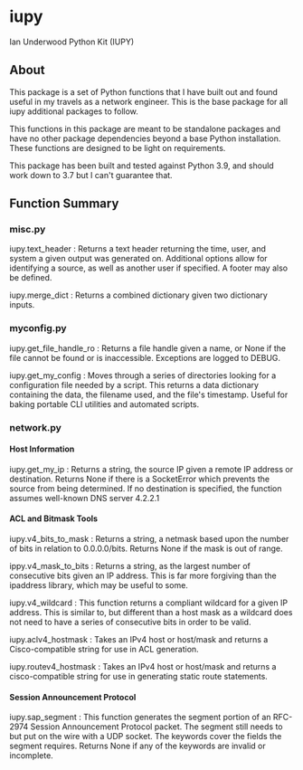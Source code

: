 # iupy
Ian Underwood Python Kit (IUPY)

## About
This package is a set of Python functions that I have built out and found useful in my travels as a network engineer.  This is the base package for all iupy additional packages to follow.

This functions in this package are meant to be standalone packages and have no other package dependencies beyond a base Python installation.  These functions are designed to be light on requirements.

This package has been built and tested against Python 3.9, and should work down to 3.7 but I can't guarantee that.

## Function Summary

### misc.py

iupy.text_header : Returns a text header returning the time, user, and system a given output was generated on.  Additional options allow for identifying a source, as well as another user if specified.  A footer may also be defined.

iupy.merge_dict : Returns a combined dictionary given two dictionary inputs.

### myconfig.py

iupy.get_file_handle_ro : Returns a file handle given a name, or None if the file cannot be found or is inaccessible.  Exceptions are logged to DEBUG.

iupy.get_my_config : Moves through a series of directories looking for a configuration file needed by a script.  This returns a data dictionary containing the data, the filename used, and the file's timestamp.  Useful for baking portable CLI utilities and automated scripts.

### network.py

#### Host Information

iupy.get_my_ip : Returns a string, the source IP given a remote IP address or destination.  Returns None if there is a SocketError which prevents the source from being determined.  If no destination is specified, the function assumes well-known DNS server 4.2.2.1

#### ACL and Bitmask Tools

iupy.v4_bits_to_mask : Returns a string,  a netmask based upon the number of bits in relation to 0.0.0.0/bits.  Returns None if the mask is out of range.

ippy.v4_mask_to_bits : Returns a string, as the largest number of consecutive bits given an IP address.  This is far more forgiving than the ipaddress library, which may be useful to some.

iupy.v4_wildcard : This function returns a compliant wildcard for a given IP address.  This is similar to, but different than a host mask as a wildcard does not need to have a series of consecutive bits in order to be valid.

iupy.aclv4_hostmask : Takes an IPv4 host or host/mask and returns a Cisco-compatible string for use in ACL generation.

iupy.routev4_hostmask : Takes an IPv4 host or host/mask and returns a cisco-compatible string for use in generating static route statements.

#### Session Announcement Protocol

iupy.sap_segment : This function generates the segment portion of an RFC-2974 Session Announcement Protocol packet.  The segment still needs to but put on the wire with a UDP socket.  The keywords cover the fields the segment requires.  Returns None if any of the keywords are invalid or incomplete.